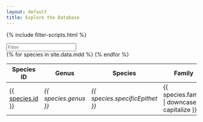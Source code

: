 ```yaml
---
layout: default
title: Explore the Database
---
```


{% include filter-scripts.html %}

<script>window.addEventListener('load', goPermalink)</script>

<div class="container text-center">
<div class="row align-items-center justify-content-center">
<div class="col-auto my-2">
<input class="form-control form-control-lg" type="search" id="searchTerm" placeholder="Filter" autocomplete="off">
</div>
</div>
<div class="row align-items-center justify-content-center">
<div class="col">
<div class="table-responsive-md">
<table class="table table-striped table-bordered" id="fullTable">
    <thead class="table-dark">
    <tr class="table-header-row">
        <th class="taxa-sticky-header">Species ID</th>
        <th class="taxa-sticky-header">Genus</th>
        <th class="taxa-sticky-header">Species</th>
        <th class="taxa-sticky-header">Family</th>
        <th class="taxa-sticky-header">Order</th>
    </tr>
    </thead>
    <tbody>
        {% for species in site.data.mdd %}
            <tr>
            <td><a href="taxon/{{ species.id }}">{{ species.id }}</a></td>
            <td><i>{{ species.genus }}</i></td>
            <td><i>{{ species.specificEpithet }}</i></td>
            <td>{{ species.family | downcase | capitalize }}</td>
            <td>{{ species.order | downcase | capitalize }}</td>
            <td style="display: none">{{ species.sciName }}</td>
            <td style="display: none">{{ species.mainCommonName }}</td>
            </tr>
        {% endfor %}
    </tbody>
</table>
</div>
</div>
<script>document.querySelector('#searchTerm').addEventListener('keyup', filterFunc, false);</script>
<script>document.addEventListener('load', filterFunc, false)</script>
